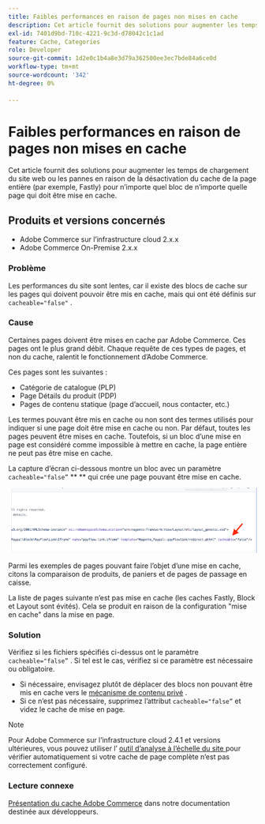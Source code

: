 ```yaml
---
title: Faibles performances en raison de pages non mises en cache
description: Cet article fournit des solutions pour augmenter les temps de chargement du site web ou les pannes en raison de la désactivation du cache de la page entière (par exemple, Fastly) pour n’importe quel bloc de n’importe quelle page qui doit être mise en cache.
exl-id: 7401d9bd-710c-4221-9c3d-d78042c1c1ad
feature: Cache, Categories
role: Developer
source-git-commit: 1d2e0c1b4a8e3d79a362500ee3ec7bde84a6ce0d
workflow-type: tm+mt
source-wordcount: '342'
ht-degree: 0%

---
```


# Faibles performances en raison de pages non mises en cache

Cet article fournit des solutions pour augmenter les temps de chargement du site web ou les pannes en raison de la désactivation du cache de la page entière (par exemple, Fastly) pour n’importe quel bloc de n’importe quelle page qui doit être mise en cache.

## Produits et versions concernés

* Adobe Commerce sur l’infrastructure cloud 2.x.x
* Adobe Commerce On-Premise 2.x.x

### Problème

Les performances du site sont lentes, car il existe des blocs de cache sur les pages qui doivent pouvoir être mis en cache, mais qui ont été définis sur `cacheable="false"` .

### Cause

Certaines pages doivent être mises en cache par Adobe Commerce. Ces pages ont le plus grand débit. Chaque requête de ces types de pages, et non du cache, ralentit le fonctionnement d’Adobe Commerce.

Ces pages sont les suivantes :

* Catégorie de catalogue (PLP)
* Page Détails du produit (PDP)
* Pages de contenu statique (page d’accueil, nous contacter, etc.)

Les termes pouvant être mis en cache ou non sont des termes utilisés pour indiquer si une page doit être mise en cache ou non. Par défaut, toutes les pages peuvent être mises en cache. Toutefois, si un bloc d’une mise en page est considéré comme impossible à mettre en cache, la page entière ne peut pas être mise en cache.

La capture d’écran ci-dessous montre un bloc avec un paramètre `cacheable="false”` ** ** qui crée une page pouvant être mise en cache.

![non_cacheable_kb.png](assets/non_cacheable_kb.png)

Parmi les exemples de pages pouvant faire l’objet d’une mise en cache, citons la comparaison de produits, de paniers et de pages de passage en caisse.

La liste de pages suivante n’est pas mise en cache (les caches Fastly, Block et Layout sont évités). Cela se produit en raison de la configuration &quot;mise en cache&quot; dans la mise en page.

### Solution

Vérifiez si les fichiers spécifiés ci-dessus ont le paramètre `cacheable="false”` . Si tel est le cas, vérifiez si ce paramètre est nécessaire ou obligatoire.

* Si nécessaire, envisagez plutôt de déplacer des blocs non pouvant être mis en cache vers le [mécanisme de contenu privé](https://devdocs.magento.com/guides/v2.3/extension-dev-guide/cache/page-caching/private-content.html?itm_source=devdocs&amp;itm_medium=quick_search&amp;itm_campaign=federated_search&amp;itm_term=private%20co) .
* Si ce n’est pas nécessaire, supprimez l’attribut `cacheable="false”` et videz le cache de mise en page.

>[!NOTE]
>
>Pour Adobe Commerce sur l’infrastructure cloud 2.4.1 et versions ultérieures, vous pouvez utiliser l’ [ outil d’analyse à l’échelle du site ](https://docs.magento.com/user-guide/reports/site-wide-analysis-tool.html) pour vérifier automatiquement si votre cache de page complète n’est pas correctement configuré.

### Lecture connexe

[Présentation du cache Adobe Commerce](https://devdocs.magento.com/guides/v2.3/frontend-dev-guide/cache_for_frontdevs.html?itm_source=devdocs&amp;itm_medium=search_page&amp;itm_campaign=federated_search&amp;itm_term=cacheable%2) dans notre documentation destinée aux développeurs.
